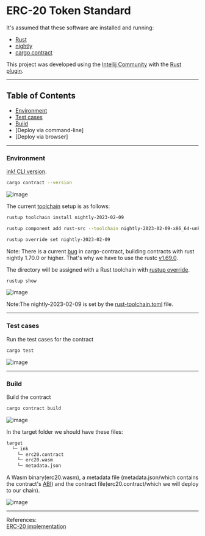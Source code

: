 # ERC-20 Token Standard

It's assumed that these software are installed and running:

<ul>
  <li><a href="https://www.rust-lang.org/tools/install" target="_blank">Rust</a></li>
  <li><a href="https://rust-lang.github.io/rustup/installation/index.html#installing-nightly" target="_blank">nightly</a></li>
  <li><a href="https://crates.io/crates/cargo-contract" target="_blank">cargo contract</a></li>
</ul>

This project was developed using the [Intellij Community](https://www.jetbrains.com/idea/download/#section=linux) with the [Rust plugin](https://www.jetbrains.com/rust/).

<hr>

## Table of Contents<br>
- [Environment](https://github.com/gcp-development/smart-contract-dapp/blob/main/erc20/README.md#environment)
- [Test cases](https://github.com/gcp-development/smart-contract-dapp/blob/main/erc20/README.md#test-cases)
- [Build](https://github.com/gcp-development/smart-contract-dapp/blob/main/erc20/README.md#build)
- [Deploy via command-line]
- [Deploy via browser]

<hr>

### Environment

[ink! CLI version](https://use.ink/getting-started/setup#ink-cli).

```bash
cargo contract --version
```

![image](https://github.com/gcp-development/erc20/assets/76512851/97773ed9-ea13-4fdc-b011-b860e7617993)

The current [toolchain](https://rust-lang.github.io/rustup-components-history/) setup is as follows:

```bash
rustup toolchain install nightly-2023-02-09
```

```bash
rustup component add rust-src --toolchain nightly-2023-02-09-x86_64-unknown-linux-gnu
```

```bash
rustup override set nightly-2023-02-09
```

Note: There is a current [bug](https://github.com/paritytech/cargo-contract/issues/1058) in cargo-contract, building contracts with rust nightly 1.70.0 or higher. That's why we have to use the rustc [v1.69.0](https://blog.rust-lang.org/2023/04/20/Rust-1.69.0.html).

The directory will be assigned with a Rust toolchain with [rustup override](https://rust-lang.github.io/rustup/overrides.html#directory-overrides).

```bash
rustup show
```

![image](https://github.com/gcp-development/smart-contract-dapp/assets/76512851/1708fa72-5b6b-42ad-b618-f1e0a5613185)

Note:The nightly-2023-02-09 is set by the [rust-toolchain.toml](https://github.com/gcp-development/erc20/blob/main/rust-toolchain.toml) file.

<hr>

### Test cases

Run the test cases for the  contract
```bash
cargo test
```

![image](https://github.com/gcp-development/smart-contract-dapp/assets/76512851/4e92c092-1d00-4ff8-827f-50e0ca5fa786)

<hr>

### Build

Build the contract
```bash
cargo contract build
```

![image](https://github.com/gcp-development/smart-contract-dapp/assets/76512851/402b61c4-5e79-4ede-99a3-2672beac5fb9)

In the target folder we should have these files:
```bash
target
  └─ ink
    └─ erc20.contract
    └─ erc20.wasm
    └─ metadata.json
```
A Wasm binary(erc20.wasm), a metadata file (metadata.json/which contains the contract's [ABI](https://use.ink/basics/metadata#abi)) and the contract file(erc20.contract/which we will deploy to our chain).

![image](https://github.com/gcp-development/smart-contract-dapp/assets/76512851/a2fcd86f-4e6f-48b7-8c57-5aac8993b53b)

<hr>

References:<br/>
[ERC-20 implementation](https://github.com/paritytech/ink-examples/tree/main/erc20)<br/>
